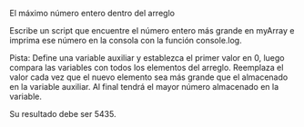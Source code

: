 El máximo número entero dentro del arreglo

Escribe un script que encuentre el número entero más grande en myArray e imprima ese número en la consola con la función console.log.

Pista:
Define una variable auxiliar y establezca el primer valor en 0, luego compara las variables con todos los elementos del arreglo. Reemplaza el valor cada vez que el nuevo elemento sea más grande que el almacenado en la variable auxiliar. Al final tendrá el mayor número almacenado en la variable.

Su resultado debe ser 5435.